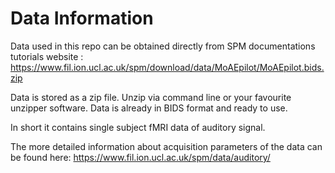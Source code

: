 # Data Information
Data used in this repo can be obtained directly from SPM documentations tutorials website : https://www.fil.ion.ucl.ac.uk/spm/download/data/MoAEpilot/MoAEpilot.bids.zip

Data is stored as a zip file. Unzip via command line or your favourite unzipper software.
Data is already in BIDS format and ready to use.

In short it contains single subject fMRI data of auditory signal.

The more detailed information about acquisition parameters of the data can be found here: https://www.fil.ion.ucl.ac.uk/spm/data/auditory/
